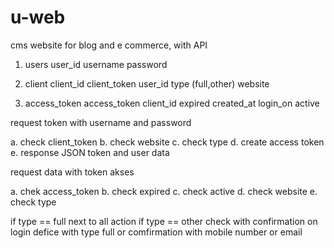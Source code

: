 # u-web
cms website for blog and e commerce, with API


1. users
	user_id
	username
	password

2. client
	client_id
	client_token
	user_id
	type (full,other)
	website

4. access_token
	access_token
	client_id
	expired
	created_at
	login_on
	active
	
request token with username and password

a. check client_token
b. check website
c. check type
d. create access token
e. response JSON token and user data

request data with token akses

a. chek access_token
b. check expired
c. check active
d. check website
e. check type

if type == full 
	next to all action
if type == other
	check with confirmation on login defice with type full
	or comfirmation with mobile number or email

